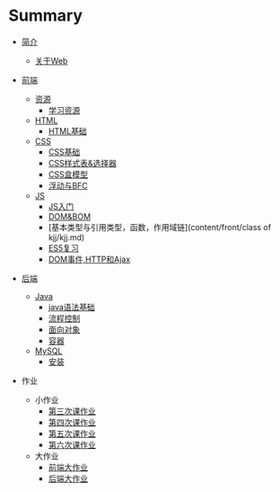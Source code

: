# Summary

- [简介](README.md)
  - [关于Web](content/intro/design-develop.md)

- [前端](content/front/index.md)
  - [资源]()
    - [学习资源](content/front/links/index.md)
  - [HTML]()
    - [HTML基础](content/front/html/index.md)
  - [CSS]()
    - [CSS基础](content/front/css/index.md)
    - [CSS样式表&选择器](content/front/css/stylesheet.md)
    - [CSS盒模型](content/front/css/boxModel.md)
    - [浮动与BFC](content/front/css/BFC.md)
  - [JS]()
    - [JS入门](content/front/js/jsFirst.md)
    - [DOM&BOM](content/front/DOM&BOM/Class4.md)
    - [基本类型与引用类型，函数，作用域链](content/front/class of kjj/kjj.md)
    - [ES5复习](content/front/review/index.md)
    - [DOM事件,HTTP和Ajax](content/front/js/DOM事件,HTTP和Ajax.md)
- [后端](content/back/index.md)
  - [Java]()
    - [java语法基础](content/back/java/Basic.md)
    - [流程控制](content/back/java/ProcessControl.md)
    - [面向对象](content/back/java/object.md)
    - [容器](content/back/java/CollectionAndMap.md)
  - [MySQL]()
    - [安装](content/back/mysql/install.md)  ​
- 作业
  - 小作业
    - [第三次课作业](content/homework/ThirdHomework.md)
    - [第四次课作业](content/homework/FouthHomework.md)
    - [第五次课作业](content/homework/FifthHomework.md)
    - [第六次课作业](content/homework/SixthHomework.md)
  - 大作业
    - [前端大作业](content/front/greatAssignment/greatAssignment.md)
    - [后端大作业](content/back/greatAssignment/greatAssignment.md)

